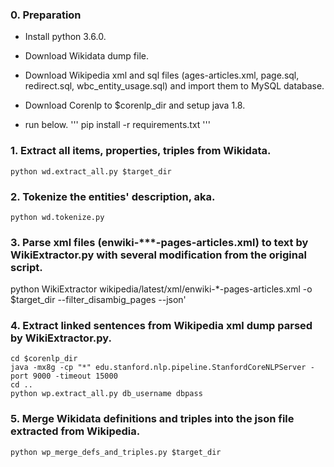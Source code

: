 
### 0. Preparation
 * Install python 3.6.0. 
 * Download Wikidata dump file.
 * Download Wikipedia xml and sql files (ages-articles.xml, page.sql, redirect.sql, wbc_entity_usage.sql) and import them to MySQL database.
 * Download Corenlp to $corenlp_dir and setup java 1.8.

 * run below.
 '''
 pip install -r requirements.txt
 '''

### 1. Extract all items, properties, triples from Wikidata.
```
python wd.extract_all.py $target_dir
```

### 2. Tokenize the entities' description, aka.
```
python wd.tokenize.py
```

### 3. Parse xml files (enwiki-***-pages-articles.xml) to text by WikiExtractor.py with several modification from the original script.
python WikiExtractor wikipedia/latest/xml/enwiki-*-pages-articles.xml -o $target_dir --filter_disambig_pages --json'

### 4. Extract linked sentences from Wikipedia xml dump parsed by WikiExtractor.py.
```
cd $corenlp_dir
java -mx8g -cp "*" edu.stanford.nlp.pipeline.StanfordCoreNLPServer -port 9000 -timeout 15000 
cd ..
python wp.extract_all.py db_username dbpass
```

### 5. Merge Wikidata definitions and triples into the json file extracted from Wikipedia.
```
python wp_merge_defs_and_triples.py $target_dir
```


